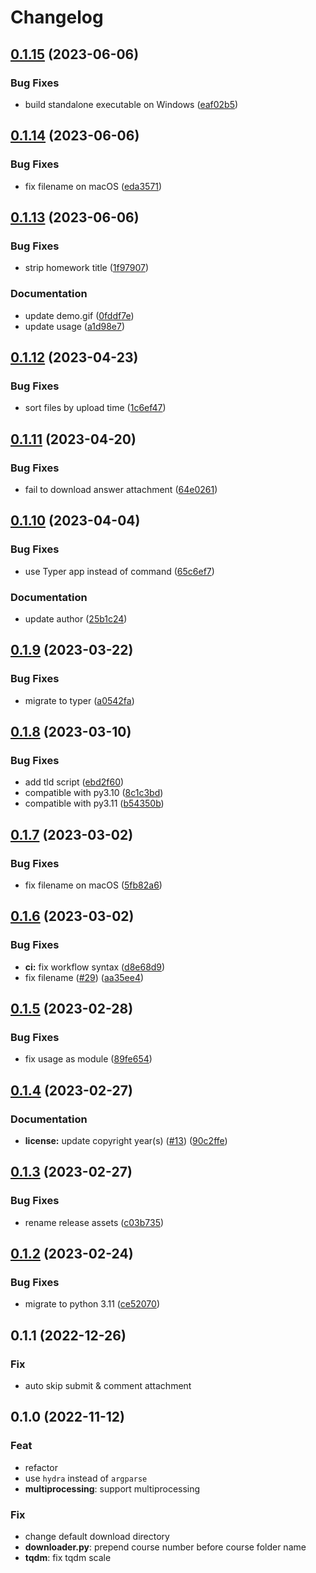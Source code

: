 # Changelog

## [0.1.15](https://github.com/liblaf/thu-learn-downloader/compare/v0.1.14...v0.1.15) (2023-06-06)


### Bug Fixes

* build standalone executable on Windows ([eaf02b5](https://github.com/liblaf/thu-learn-downloader/commit/eaf02b567570e176ee5031d35543d02f962151c3))

## [0.1.14](https://github.com/liblaf/thu-learn-downloader/compare/v0.1.13...v0.1.14) (2023-06-06)

### Bug Fixes

- fix filename on macOS ([eda3571](https://github.com/liblaf/thu-learn-downloader/commit/eda3571930184ea351e63b7f2f82571b8ab8ff72))

## [0.1.13](https://github.com/liblaf/thu-learn-downloader/compare/v0.1.12...v0.1.13) (2023-06-06)

### Bug Fixes

- strip homework title ([1f97907](https://github.com/liblaf/thu-learn-downloader/commit/1f97907155fc374b7d74a5b4d853767fa3af3238))

### Documentation

- update demo.gif ([0fddf7e](https://github.com/liblaf/thu-learn-downloader/commit/0fddf7ebd713f6865454977cdbf59500569839cf))
- update usage ([a1d98e7](https://github.com/liblaf/thu-learn-downloader/commit/a1d98e71282291307794da6fba3e0008ecd75811))

## [0.1.12](https://github.com/liblaf/thu-learn-downloader/compare/v0.1.11...v0.1.12) (2023-04-23)

### Bug Fixes

- sort files by upload time ([1c6ef47](https://github.com/liblaf/thu-learn-downloader/commit/1c6ef4750875af988dda128a17b6da6c94da6997))

## [0.1.11](https://github.com/liblaf/thu-learn-downloader/compare/v0.1.10...v0.1.11) (2023-04-20)

### Bug Fixes

- fail to download answer attachment ([64e0261](https://github.com/liblaf/thu-learn-downloader/commit/64e0261391a1b3928e911aee0050e2c0b0dbde49))

## [0.1.10](https://github.com/liblaf/thu-learn-downloader/compare/v0.1.9...v0.1.10) (2023-04-04)

### Bug Fixes

- use Typer app instead of command ([65c6ef7](https://github.com/liblaf/thu-learn-downloader/commit/65c6ef7fef181afb5a983e5a68ac1afe2d636358))

### Documentation

- update author ([25b1c24](https://github.com/liblaf/thu-learn-downloader/commit/25b1c24a28a1285c15ab5aa5e521a0031ec250bd))

## [0.1.9](https://github.com/liblaf/thu-learn-downloader/compare/v0.1.8...v0.1.9) (2023-03-22)

### Bug Fixes

- migrate to typer ([a0542fa](https://github.com/liblaf/thu-learn-downloader/commit/a0542fa703c48a9967e6b4393a97f342217634f5))

## [0.1.8](https://github.com/liblaf/thu-learn-downloader/compare/v0.1.7...v0.1.8) (2023-03-10)

### Bug Fixes

- add tld script ([ebd2f60](https://github.com/liblaf/thu-learn-downloader/commit/ebd2f608350acd485d87f4e39165acd6f74a4d27))
- compatible with py3.10 ([8c1c3bd](https://github.com/liblaf/thu-learn-downloader/commit/8c1c3bdd27d7ee04c7c30d414efd854ffe411e1f))
- compatible with py3.11 ([b54350b](https://github.com/liblaf/thu-learn-downloader/commit/b54350b7759bebe7b128c3f892f993a59e227795))

## [0.1.7](https://github.com/liblaf/thu-learn-downloader/compare/v0.1.6...v0.1.7) (2023-03-02)

### Bug Fixes

- fix filename on macOS ([5fb82a6](https://github.com/liblaf/thu-learn-downloader/commit/5fb82a61f81befc475c39f5b866a60b014cae51b))

## [0.1.6](https://github.com/liblaf/thu-learn-downloader/compare/v0.1.5...v0.1.6) (2023-03-02)

### Bug Fixes

- **ci:** fix workflow syntax ([d8e68d9](https://github.com/liblaf/thu-learn-downloader/commit/d8e68d9aa21bb667d857fa74e3858e4387b4d8f4))
- fix filename ([#29](https://github.com/liblaf/thu-learn-downloader/issues/29)) ([aa35ee4](https://github.com/liblaf/thu-learn-downloader/commit/aa35ee4a0d6fd821596107b70ffd0bf9a629a1d3))

## [0.1.5](https://github.com/liblaf/thu-learn-downloader/compare/v0.1.4...v0.1.5) (2023-02-28)

### Bug Fixes

- fix usage as module ([89fe654](https://github.com/liblaf/thu-learn-downloader/commit/89fe6543cebf51b697016b37f5c7f44724380060))

## [0.1.4](https://github.com/liblaf/thu-learn-downloader/compare/v0.1.3...v0.1.4) (2023-02-27)

### Documentation

- **license:** update copyright year(s) ([#13](https://github.com/liblaf/thu-learn-downloader/issues/13)) ([90c2ffe](https://github.com/liblaf/thu-learn-downloader/commit/90c2ffe68a5348964e2887a6208359f266739330))

## [0.1.3](https://github.com/liblaf/thu-learn-downloader/compare/v0.1.2...v0.1.3) (2023-02-27)

### Bug Fixes

- rename release assets ([c03b735](https://github.com/liblaf/thu-learn-downloader/commit/c03b735b0213dc2851916e3ba1af14498d284296))

## [0.1.2](https://github.com/liblaf/thu-learn-downloader/compare/0.1.1...v0.1.2) (2023-02-24)

### Bug Fixes

- migrate to python 3.11 ([ce52070](https://github.com/liblaf/thu-learn-downloader/commit/ce52070b65bae9d5012445213d4fca30ff515f29))

## 0.1.1 (2022-12-26)

### Fix

- auto skip submit & comment attachment

## 0.1.0 (2022-11-12)

### Feat

- refactor
- use `hydra` instead of `argparse`
- **multiprocessing**: support multiprocessing

### Fix

- change default download directory
- **downloader.py**: prepend course number before course folder name
- **tqdm**: fix tqdm scale
